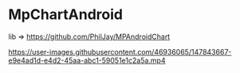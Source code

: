 # MpChartAndroid

lib => https://github.com/PhilJay/MPAndroidChart



https://user-images.githubusercontent.com/46936065/147843667-e9e4ad1d-e4d2-45aa-abc1-59051e1c2a5a.mp4

